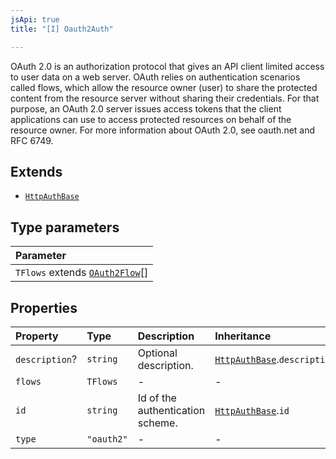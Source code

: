 ```yaml
---
jsApi: true
title: "[I] Oauth2Auth"

---
```

OAuth 2.0 is an authorization protocol that gives an API client limited access to user data on a web server.
OAuth relies on authentication scenarios called flows, which allow the resource owner (user) to share the protected content from the resource server without sharing their credentials.
For that purpose, an OAuth 2.0 server issues access tokens that the client applications can use to access protected resources on behalf of the resource owner.
For more information about OAuth 2.0, see oauth.net and RFC 6749.

## Extends

- [`HttpAuthBase`](HttpAuthBase.md)

## Type parameters

| Parameter |
| :------ |
| `TFlows` extends [`OAuth2Flow`](../type-aliases/OAuth2Flow.md)[] |

## Properties

| Property | Type | Description | Inheritance |
| :------ | :------ | :------ | :------ |
| `description`? | `string` | Optional description. | [`HttpAuthBase`](HttpAuthBase.md).`description` |
| `flows` | `TFlows` | - | - |
| `id` | `string` | Id of the authentication scheme. | [`HttpAuthBase`](HttpAuthBase.md).`id` |
| `type` | `"oauth2"` | - | - |
